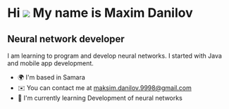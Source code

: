 Hi ![](https://user-images.githubusercontent.com/18350557/176309783-0785949b-9127-417c-8b55-ab5a4333674e.gif) My name is Maxim Danilov
======================================================================================================================================

Neural network developer
------------------------

I am learning to program and develop neural networks. I started with Java and mobile app development.

*   🌍  I'm based in Samara
*   ✉️  You can contact me at [maksim.danilov.9998@gmail.com](mailto:maksim.danilov.9998@gmail.com)
*   🧠  I'm currently learning Development of neural networks
